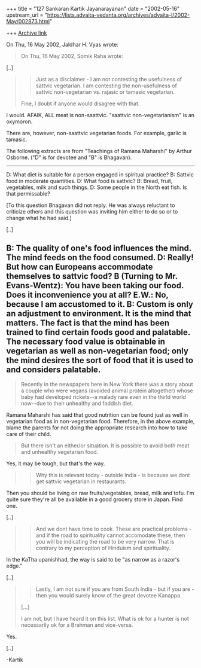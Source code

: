 +++
title = "127 Sankaran Kartik Jayanarayanan"
date = "2002-05-16"
upstream_url = "https://lists.advaita-vedanta.org/archives/advaita-l/2002-May/002873.html"

+++
[Archive link](https://lists.advaita-vedanta.org/archives/advaita-l/2002-May/002873.html)

On Thu, 16 May 2002, Jaldhar H. Vyas wrote:

> On Thu, 16 May 2002, Somik Raha wrote:
>

[..]

> > Just as a disclaimer - I am not contesting the usefulness of sattvic
> > vegetarian. I am contesting the non-usefulness of sattvic non-vegetarian vs.
> > rajasic or tamasic vegetarian.
>
> Fine, I doubt if anyone would disagree with that.

I would. AFAIK, ALL meat is non-saattvic. "saattvic non-vegetarianism"
is an oxymoron.

There are, however, non-saattvic vegetarian foods. For example, garlic is
tamasic.

The following extracts are from "Teachings of Ramana Maharshi" by Arthur
Osborne. ("D" is for devotee and "B" is Bhagavan).

-------------
D: What diet is suitable for a person engaged in spiritual practice?
B: Sattvic food in moderate quantities.
D: What food is sattvic?
B: Bread, fruit, vegetables, milk and such things.
D: Some people in the North eat fish. Is that permissable?

[To this question Bhagavan did not reply. He was always reluctant to
criticize others and this question was inviting him either to do so or to
change what he had said.]

[..]

B: The quality of one's food influences the mind. The mind feeds on the
food consumed.
D: Really! But how can Europeans accommodate themselves to sattvic food?
B (Turning to Mr. Evans-Wentz): You have been taking our food. Does it
inconvenience you at all?
E.W.: No, because I am accustomed to it.
B: Custom is only an adjustment to environment. It is the mind that
matters. The fact is that the mind has been trained to find certain
foods good and palatable. The necessary food value is obtainable in
vegetarian as well as non-vegetarian food; only the mind desires the
sort of food that it is used to and considers palatable.
-------------

>  Recently in the
> newspapers here in New York there was a story about a couple who were
> vegans (avoided animal protein altogether) whose baby had developed
> rickets--a malady rare even in the thirld world now--due to their
> unhealthy and faddish diet.
>

Ramana Maharshi has said that good nutrition can be found just as well in
vegetarian food as in non-vegetarian food. Therefore, in the above
example, blame the parents for not doing the appropriate research into how
to take care of their child.

> But there isn't an either/or situation.  It is possible to avoid both meat
> and unhealthy vegetarian food.
>

Yes, it may be tough, but that's the way.

> > Why this is relevant today - outside India -
> > is because we dont get sattvic vegetarian in restaurants.
>

Then you should be living on raw fruits/vegetables, bread, milk and tofu.
I'm quite sure they're all be available in a good grocery store in Japan.
Find one.

[..]

> > And we dont have
> > time to cook. These are practical problems - and if the road to spirituality
> > cannot accomodate these, then you will be indicating the road to be very
> > narrow. That is contrary to my perception of Hinduism and spirituality.
> >
>

In the KaTha upanishhad, the way is said to be "as narrow as a razor's
edge."

[..]

> > Lastly, I am not sure if you are from South India - but if you are - then
> > you would surely know of the great devotee Kanappa.
>
> [...]
>
> I am not, but I have heard it on this list.  What is ok for a hunter is
> not necessarily ok for a Brahman and vice-versa.
>

Yes.

[..]

-Kartik

